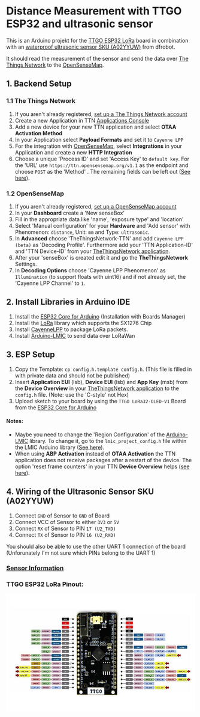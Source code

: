 # Distance Measurement with TTGO ESP32 and ultrasonic sensor

This is an Arduino projekt for the [TTGO ESP32 LoRa](http://www.lilygo.cn/prod_view.aspx?TypeId=50003&Id=1141&FId=t3:50003:3) board in combination with an [waterproof ultrasonic sensor SKU (A02YYUW)](https://wiki.dfrobot.com/A02YYUW%20Waterproof%20Ultrasonic%20Sensor%20SKU:%20SEN0311) from dfrobot.

It should read the measurement of the sensor and send the data over [The Things Network](https://www.thethingsnetwork.org/) to the [OpenSenseMap](https://opensensemap.org/).

## 1. Backend Setup

### 1.1 The Things Network
1. If you aren't already registered, [set up a The Things Network account](https://account.thethingsnetwork.org/register)
2. Create a new Application in TTN [Applications Console](https://console.thethingsnetwork.org/applications)
3. Add a new device for your new TTN application and select **OTAA Activation Method**
4. In your Application select **Payload Formats** and set it to `Cayenne LPP`
5. For the integration with [OpenSenseMap](https://opensensemap.org/), select **Integrations** in your Application and create a new **HTTP Integration**
6. Choose a unique 'Process ID' and set 'Access Key' to `default key`. For the 'URL' use `https://ttn.opensensemap.org/v1.1` as the endpoint and choose `POST` as the 'Method' . The remaining fields can be left out ([See here](https://osem.books.sensebox.de/de/ttn_integration.html)).

### 1.2 OpenSenseMap
1. If you aren't already registered, [set up a OpenSenseMap account](https://opensensemap.org/register)
2. In your **Dashboard** create a 'New senseBox'
3. Fill in the appropriate data like 'name', 'exposure type' and 'location'
4. Select 'Manual configuration' for your **Hardware** and 'Add sensor' with Phenomenon: `distance`, Unit: `mm` and Type: `ultrasonic`.
5. In **Advanced** choose 'TheThingsNetwork-TTN' and add `Cayenne LPP (beta)` as 'Decoding Profile'. Furthermore add your 'TTN Application-ID' and 'TTN Device-ID' from your [TheThingsNetwork application](https://console.thethingsnetwork.org/applications).
6. After your 'senseBox' is created edit it and go the **TheThingsNetwork** Settings.
7. In **Decoding Options** choose 'Cayenne LPP Phenomenon' as `Illumination` (to support floats with uint16) and if not already set, the 'Cayenne LPP Channel' to `1`.

## 2. Install Libraries in Arduino IDE
1. Install the [ESP32 Core for Arduino](https://github.com/espressif/arduino-esp32/blob/master/docs/arduino-ide/boards_manager.md) (Installation with Boards Manager)
2. Install the [LoRa](https://github.com/sandeepmistry/arduino-LoRa) library which supports the SX1276 Chip
3. Install [CayenneLPP](https://github.com/sabas1080/CayenneLPP) to package LoRa packets.
4. Install [Arduino-LMIC](https://github.com/mcci-catena/arduino-lmic) to send data over LoRaWan

## 3. ESP Setup
1. Copy the Template: `cp config.h.template config.h`. (This file is filled in with private data and should not be published)
2. Insert **Application EUI** (lsb), **Device EUI** (lsb) and **App Key** (msb) from the **Device Overview** in your [TheThingsNetwork application](https://console.thethingsnetwork.org/applications) to the `config.h` file. (Note: use the 'C-style' not Hex)
3. Upload sketch to your board by using the `TTGO LoRa32-OLED-V1` Board from the [ESP32 Core for Arduino](https://github.com/espressif/arduino-esp32/blob/master/docs/arduino-ide/boards_manager.md)

#### Notes:

- Maybe you need to change the 'Region Configuration' of the [Arduino-LMIC](https://github.com/mcci-catena/arduino-lmic) library. To change it, go to the `lmic_project_config.h` file within the LMIC Arduino library ([See here](https://github.com/mcci-catena/arduino-lmic#configuration)).
- When using **ABP Activation** instead of **OTAA Activation** the TTN application does not receive packages after a restart of the device. The option 'reset frame counters' in your TTN **Device Overview** helps ([see here](https://forum.sodaq.com/t/not-receiving-data-until-frame-counter-reset-in-ttn-console/632/3)).

## 4. Wiring of the Ultrasonic Sensor SKU (A02YYUW)
1. Connect `GND` of Sensor to `GND` of Board
2. Connect VCC of Sensor to either `3V3` or `5V`
3. Connect `RX` of Sensor to PIN `17 (U2_TXD)` 
4. Connect `TX` of Sensor to PIN `16 (U2_RXD)`

You should also be able to use the other UART 1 connection of the board (Unforunately I'm not sure which PINs belong to the UART 1)


### [Sensor Information](https://wiki.dfrobot.com/A02YYUW%20Waterproof%20Ultrasonic%20Sensor%20SKU:%20SEN0311)
### TTGO ESP32 LoRa Pinout:
![ESP Pinout](images/esp_pinout.jpeg)


